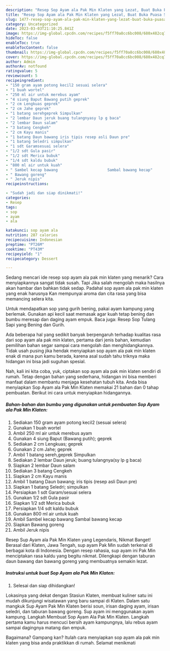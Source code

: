 ```yaml
---
description: "Resep Sop Ayam ala Pak Min Klaten yang Lezat, Buat Buka Puasa Sempurna"
title: "Resep Sop Ayam ala Pak Min Klaten yang Lezat, Buat Buka Puasa Sempurna"
slug: 1477-resep-sop-ayam-ala-pak-min-klaten-yang-lezat-buat-buka-puasa-sempurna
category: Uncategorized
date: 2023-03-03T21:10:25.841Z
image: https://img-global.cpcdn.com/recipes/f5ff70a8cc6bc008/680x482cq70/sop-ayam-ala-pak-min-klaten-foto-resep-utama.jpg
hideToc: false
enableToc: true
enableTocContent: false
thumbnail: https://img-global.cpcdn.com/recipes/f5ff70a8cc6bc008/680x482cq70/sop-ayam-ala-pak-min-klaten-foto-resep-utama.jpg
cover: https://img-global.cpcdn.com/recipes/f5ff70a8cc6bc008/680x482cq70/sop-ayam-ala-pak-min-klaten-foto-resep-utama.jpg
author: Admin
authorAv: notfound
ratingvalue: 5
reviewcount: 5
recipeingredient:
- "150 gram ayam potong kecil2 sesuai selera"
- "1 buah wortel"
- "250 ml air untuk merebus ayam"
- "4 siung Baput Bawang putih geprek"
- "2 cm Lengkuas geprek"
- "2 cm Jahe geprek"
- "1 batang serehgeprek Simpulkan"
- "2 lembar Daun jeruk buang tulangnyasy lp g baca"
- "2 lembar Daun salam"
- "3 batang Cengkeh"
- "2 cm Kayu manis"
- "1 batang Daun bawang iris tipis resep asli Daun pre"
- "1 batang Seledri simpulkan"
- "1 sdt Garamsesuai selera"
- "1/2 sdt Gula pasir"
- "1/2 sdt Merica bubuk"
- "1/4 sdt kaldu bubuk"
- "800 ml air untuk kuah"
- " Sambel kecap bawang                      Sambal bawang kecap"
- " Bawang goreng"
- " Jeruk nipis"
recipeinstructions:

- "Sudah jadi dan siap dinikmati!"
categories:
- Resep
tags:
- sop
- ayam
- ala

katakunci: sop ayam ala 
nutrition: 287 calories
recipecuisine: Indonesian
preptime: "PT26M"
cooktime: "PT43M"
recipeyield: "1"
recipecategory: Dessert

---
```



Sedang mencari ide resep sop ayam ala pak min klaten yang menarik? Cara menyiapkannya sangat tidak susah. Tapi Jika salah mengolah maka hasilnya akan hambar dan bahkan tidak sedap. Padahal sop ayam ala pak min klaten yang enak harusnya Kan mempunyai aroma dan cita rasa yang bisa memancing selera kita.


Untuk mendapatkan sop yang gurih bening, pakai ayam kampung yang berlemak. Gunakan api kecil saat memasak agar kuah tetap bening dan bumbu meresap dan daging ayam empuk. Baca juga: Resep Sop Tulang Sapi yang Bening dan Gurih.

Ada beberapa hal yang sedikit banyak berpengaruh terhadap kualitas rasa dari sop ayam ala pak min klaten, pertama dari jenis bahan, kemudian pemilihan bahan segar sampai cara mengolah dan menghidangkannya. Tidak usah pusing jika hendak menyiapkan sop ayam ala pak min klaten enak di mana pun kamu berada, karena asal sudah tahu triknya maka hidangan ini bisa jadi suguhan spesial.


Nah, kali ini kita coba, yuk, ciptakan sop ayam ala pak min klaten sendiri di rumah. Tetap dengan bahan yang sederhana, hidangan ini bisa memberi manfaat dalam membantu menjaga kesehatan tubuh kita. Anda bisa menyiapkan Sop Ayam ala Pak Min Klaten memakai 21 bahan dan 0 tahap pembuatan. Berikut ini cara untuk menyiapkan hidangannya.

<!--inarticleads1-->

##### Bahan-bahan dan bumbu yang digunakan untuk pembuatan Sop Ayam ala Pak Min Klaten:

1. Sediakan 150 gram ayam potong kecil2 (sesuai selera)
1. Gunakan 1 buah wortel
1. Ambil 250 ml air untuk merebus ayam
1. Gunakan 4 siung Baput (Bawang putih); geprek
1. Sediakan 2 cm Lengkuas; geprek
1. Gunakan 2 cm Jahe; geprek
1. Ambil 1 batang sereh,geprek Simpulkan
1. Sediakan 2 lembar Daun jeruk; buang tulangnya(sy lp g baca)
1. Siapkan 2 lembar Daun salam
1. Sediakan 3 batang Cengkeh
1. Siapkan 2 cm Kayu manis
1. Ambil 1 batang Daun bawang; iris tipis (resep asli Daun pre)
1. Siapkan 1 batang Seledri; simpulkan
1. Persiapkan 1 sdt Garam/sesuai selera
1. Gunakan 1/2 sdt Gula pasir
1. Siapkan 1/2 sdt Merica bubuk
1. Persiapkan 1/4 sdt kaldu bubuk
1. Gunakan 800 ml air untuk kuah
1. Ambil  Sambel kecap bawang                      Sambal bawang kecap
1. Siapkan  Bawang goreng
1. Ambil  Jeruk nipis


Resep Sup Ayam ala Pak Min Klaten yang Legendaris, Nikmat Banget! Berasal dari Klaten, Jawa Tengah, sup ayam Pak Min sudah terkenal di berbagai kota di Indonesia. Dengan resep rahasia, sup ayam ini Pak Min menciptakan rasa kaldu yang begitu nikmat. Dilengkapi dengan taburan daun bawang dan bawang goreng yang membuatnya semakin lezat. 

<!--inarticleads2-->

##### Instruksi untuk buat Sop Ayam ala Pak Min Klaten:


1. Selesai dan siap dihidangkan!

Lokasinya yang dekat dengan Stasiun Klaten, membuat kuliner satu ini mudah dikunjungi wisatawan yang baru sampai di Klaten. Dalam satu mangkuk Sup Ayam Pak Min Klaten berisi soun, irisan daging ayam, irisan seledri, dan taburan bawang goreng. Sup ayam ini menggunakan ayam kampung. Langkah Membuat Sop Ayam Ala Pak Min Klaten. Langkah pertama kamu harus mencuci bersih ayam kampungnya, lalu rebus ayam sampai dagingnya matang dan empuk. 

Bagaimana? Gampang kan? Itulah cara menyiapkan sop ayam ala pak min klaten yang bisa anda praktikkan di rumah. Selamat menikmati
